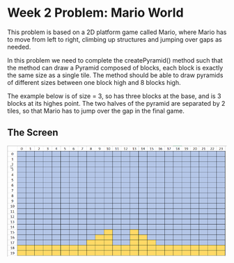 # Week 2 Problem: Mario World
This problem is based on a 2D platform game called Mario, where Mario has to move from left to
right, climbing up structures and jumping over gaps as needed.

In this problem we need to complete the createPyramid() method such that the method can draw
a Pyramid composed of blocks, each block is exactly the same size as a single tile.  The method
should be able to draw pyramids of different sizes between one block high and 8 blocks high.

The example below is of size = 3, so has three blocks at the base, and is 3 blocks at its highes
point.  The two halves of the pyramid are separated by 2 tiles, so that Mario has to jump
over the gap in the final game.

## The Screen
![Pyramid Size = 3](https://github.com/BNU-CO452/Problems-22/blob/main/Week02/images/pyramid%203.png)

